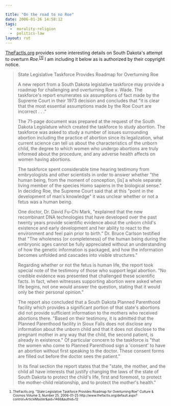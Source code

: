 ```yaml
---

title: "On the road to no Roe"
date: 2006-01-26 14:58:12
tags:
  -  morality-religion
  -  politics-law
layout: rut
---
```



<p><a href="http://www.thefactis.org" title="TheFactIs">TheFactIs.org</a> provides some interesting details on South Dakota's attempt to overturn <i>Roe</i>.<sup><a href="http://www.thefactis.org/default.aspx?control=ArticleMaster&amp;aid=1466&amp;authid=12" title="State Legislative Taskforce Provides Roadmap for Overturning Roe">[1]</a></sup> I am including it below as is authorized by their copyright notice.</p>  <blockquote><p>State Legislative Taskforce Provides Roadmap for Overturning Roe</p> <p>A new report from a South Dakota legislative taskforce may provide a roadmap for challenging and overturning Roe v. Wade. The taskforce's report enumerates six assumptions of fact made by the Supreme Court in their 1973 decision and concludes that "it is clear that the most essential assumptions made by the Roe Court are incorrect . . ."</p> <p>The 71-page document was prepared at the request of the South Dakota Legislature which created the taskforce to study abortion. The taskforce was asked to study a number of issues surrounding abortion including the practice of abortion since its legalization, what current science can tell us about the characteristics of the unborn child, the degree to which women who undergo abortions are truly informed about the procedure, and any adverse health affects on women having abortions.</p> <p>The taskforce spent considerable time hearing testimony from embryologists and other scientists in order to answer whether "the human being, from the moment of conception, [is] a whole separate living member of the species Homo sapiens in the biological sense." In deciding Roe, the Supreme Court said that at this "point in the development of man's knowledge" it was unclear whether or not a fetus was a human being.</p> <p>One doctor, Dr. David Fu-Chi Mark, "explained that the new recombinant DNA technologies that have developed over the past twenty years provide scientific evidence about the unborn child's existence and early development and her ability to react to the environment and feel pain prior to birth." Dr. Bruce Carlson testified that "The wholeness (or completeness) of the human being during the embryonic ages cannot be fully appreciated without an understanding of how the genetic information is packaged, and how the information becomes unfolded and cascades into visible structures."</p> <p>Regarding whether or not the fetus is human life, the report took special note of the testimony of those who support legal abortion. "No credible evidence was presented that challenged these scientific facts. In fact, when witnesses supporting abortion were asked when life begins, not one would answer the question, stating that it would only be their personal opinion."</p> <p>The report also concluded that a South Dakota Planned Parenthood facility which provides a significant portion of that state's abortions did not provide sufficient information to the mothers who received abortions there. "Based on their testimony, it is admitted that the Planned Parenthood facility in Sioux Falls does not disclose any information about the unborn child and that it does not disclose to the pregnant mother in any way that the child, the second patient, is already in existence." Of particular concern to the taskforce is "that the women who come to Planned Parenthood sign a 'consent' to have an abortion without first speaking to the doctor. These consent forms are filled out before the doctor sees the patient."</p> <p>In its final section the report states that the "state, the mother, and the child all have interests that justify changing the laws of the state of South Dakota to protect the child's life, first and foremost, to protect the mother-child relationship, and to protect the mother's health."</p></blockquote>  <ol><font size="-2"><li><font size="-2">TheFactIs.org. "State Legislative Taskforce Provides Roadmap for Overturning Roe" Culture &amp; Cosmos Volume 3, Number 25.  2006-01-25 http://www.thefactis.org/default.aspx?control=ArticleMaster&amp;aid=1466&amp;authid=12 </font></li></font></ol>

